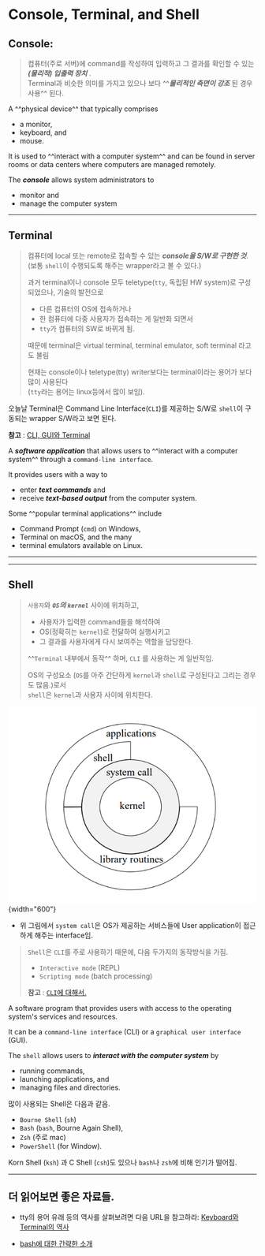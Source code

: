 # Console, Terminal, and Shell


## Console: 

> 컴퓨터(주로 서버)에 command를 작성하여 입력하고 그 결과를 확인할 수 있는 ***(물리적) 입출력 장치*** .  
> Terminal과 비슷한 의미를 가지고 있으나 보다 ^^***물리적인 측면이 강조*** 된 경우 사용^^ 된다.

A ^^physical device^^ that typically comprises 

* a monitor, 
* keyboard, and 
* mouse. 

It is used to ^^interact with a computer system^^ and can be found in server rooms or data centers where computers are managed remotely. 

The ***console*** allows system administrators to 

* monitor and 
* manage the computer system 

---

## Terminal

> 컴퓨터에 local 또는 remote로 접속할 수 있는 ***console을 S/W로 구현한 것***.  
> (보통 `shell`이 수행되도록 해주는 wrapper라고 볼 수 있다.)
>
> 과거 terminal이나 console 모두 teletype(`tty`, 독립된 HW system)로 구성되었으나, 기술의 발전으로 
> 
> * 다른 컴퓨터의 OS에 접속하거나 
> * 한 컴퓨터에 다중 사용자가 접속하는 게 일반화 되면서 
> * `tty`가 컴퓨터의 SW로 바뀌게 됨.  
>
> 때문에 terminal은 virtual terminal, terminal emulator, soft terminal 라고도 불림  
>
> 현재는 console이나 teletype(tty) writer보다는 terminal이라는 용어가 보다 많이 사용된다  
> (`tty`라는 용어는 linux등에서 많이 보임).  

오늘날 Terminal은 Command Line Interface(`CLI`)를 제공하는 S/W로 `shell`이 구동되는 wrapper S/W라고 보면 된다.

**참고** : [CLI, GUI와 Terminal](../CE/ch10/ce10_2_01_cli_terminal.md)

A ***software application*** that allows users to ^^interact with a computer system^^ through a `command-line interface`. 

It provides users with a way to 

* enter ***text commands*** and 
* receive ***text-based output*** from the computer system. 

Some ^^popular terminal applications^^ include 

* Command Prompt (`cmd`) on Windows, 
* Terminal on macOS, and the many 
* terminal emulators available on Linux.

---

---

## Shell

> `사용자`와 ***`OS`의 `kernel`*** 사이에 위치하고,  
>
> * 사용자가 입력한 command들을 해석하여 
> * OS(정확히는 `kernel`)로 전달하여 실행시키고 
> * 그 결과를 사용자에게 다시 보여주는 역할을 담당한다.
>  
> ^^`Terminal` 내부에서 동작^^ 하며, `CLI` 를 사용하는 게 일반적임.
> 
> OS의 구성요소 (`OS`를 아주 간단하게 `kernel`과 `shell`로 구성된다고 그리는 경우도 많음.)로서  
> `shell`은 `kernel`과 사용자 사이에 위치한다.  
>

![](./img/os.png){width="600"}

* 위 그림에서 `system call`은 OS가 제공하는 서비스들에 User application이 접근하게 해주는 interface임.

> `Shell`은 `CLI`를 주로 사용하기 때문에, 다음 두가지의 동작방식을 가짐.
>
> * `Interactive mode` (REPL)
> * `Scripting mode` (batch processing)
>
> **참고** : [`CLI`에 대해서.](../CE/ch10/ce10_2_01_cli_terminal.md#command-line-interface-란)

A software program that provides users with access to the operating system's services and resources. 
 
It can be a `command-line interface` (CLI) or a `graphical user interface` (GUI). 
 
The `shell` allows users to ***interact with the computer system*** by 
 
* running commands, 
* launching applications, and 
* managing files and directories. 
 
많이 사용되는 Shell은 다음과 같음.

* `Bourne Shell` (`sh`)
* `Bash` (`bash`, Bourne Again Shell), 
* `Zsh` (주로 mac) 
* `PowerShell` (for Window).

Korn Shell (`ksh`) 과 C Shell (`csh`)도 있으나 `bash`나 `zsh`에 비해 인기가 떨어짐. 

---

## 더 읽어보면 좋은 자료들.

* tty의 용어 유래 등의 역사를 살펴보려면 다음 URL을 참고하라: [Keyboard와 Terminal의 역사](https://dsaint31.me/mkdocs_site/CE/ch06/ce06_4_04_keyboard/#keyboard)

* [bash에 대한 간략한 소개](https://ds31x.tistory.com/48)